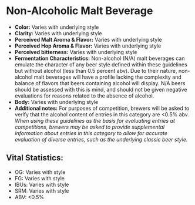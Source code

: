 # Non-Alcoholic Malt Beverage

- **Color:** Varies with underlying style
- **Clarity:** Varies with underlying style
- **Perceived Malt Aroma & Flavor:** Varies with underlying style
- **Perceived Hop Aroma & Flavor:** Varies with underlying style
- **Perceived bitterness:** Varies with underlying style
- **Fermentation Characteristics:** Non-alcohol (N/A) malt beverages can emulate the character of any beer style defined within these guidelines but without alcohol (less than 0.5 percent abv). Due to their nature, non-alcohol malt beverages will have a profile lacking the complexity and balance of flavors that beers containing alcohol will display. N/A beers should be assessed with this is mind, and should not be given negative evaluations for reasons related to the absence of alcohol.
- **Body:** Varies with underlying style
- **Additional notes:** For purposes of competition, brewers will be asked to verify that the alcohol content of entries in this category are <0.5% abv. _When using these guidelines as the basis for evaluating entries at competitions, brewers may be asked to provide supplemental information about entries in this category to allow for accurate evaluation of diverse entries, such as the underlying classic beer style._

## Vital Statistics:

- OG: Varies with style 
- FG: Varies with style 
- IBUs: Varies with style 
- SRM: Varies with style 
- ABV: <0.5%
